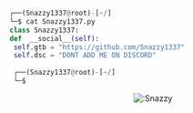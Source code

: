 
```python
┌──(Snazzy1337@root)-[~/]
└─$ cat Snazzy1337.py
class Snazzy1337:
def  __social__(self):
 self.gtb = "https://github.com/Snazzy1337"
 self.dsc = "DONT ADD ME ON DISCORD" 
  
 ┌──(Snazzy1337@root)-[~/]
 └─$
```
<p align="center"><img src="https://count.getloli.com/get/@:Snazzy1337" alt=":Snazzy" /></p>

 










